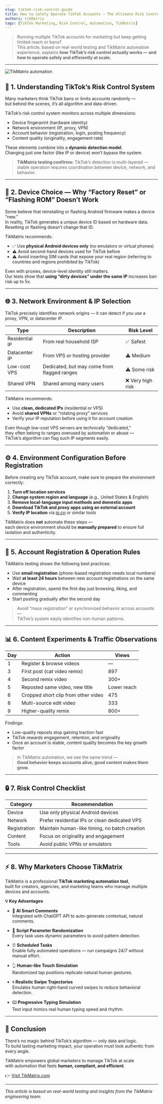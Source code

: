 ```yaml
---
slug: tiktok-risk-control-guide
title: How to Safely Operate TikTok Accounts — The Ultimate Risk Control Guide
authors: tikMatrix
tags: [TikTok Marketing, Risk Control, Automation, TikMatrix]
---
```


> Running multiple TikTok accounts for marketing but keep getting limited reach or bans?  
> This article, based on real-world testing and TikMatrix automation experience, explains **how TikTok’s risk control actually works — and how to operate safely and efficiently at scale.**

<!-- truncate -->
---
![TikMatrix automation](/img/blog/tiktok-risk-control.webp)

## 🧠 1. Understanding TikTok’s Risk Control System

Many marketers think TikTok bans or limits accounts randomly —  
but behind the scenes, it’s all algorithm and data-driven.

TikTok’s risk control system monitors across multiple dimensions:

- Device fingerprint (hardware identity)
- Network environment (IP, proxy, VPN)
- Account behavior (registration, login, posting frequency)
- Content quality (originality, engagement rate)

These elements combine into a **dynamic detection model**.  
Changing just one factor (like IP or device) won’t bypass the system.

> **TikMatrix testing confirms:** TikTok’s detection is multi-layered —  
> stable operation requires coordination between device, network, and behavior.

---

## 📱 2. Device Choice — Why “Factory Reset” or “Flashing ROM” Doesn’t Work

Some believe that reinstalling or flashing Android firmware makes a device “new.”  
In reality, TikTok generates a unique device ID based on hardware data.  
Resetting or flashing doesn’t change that ID.

TikMatrix recommends:

- ✅ Use **physical Android devices only** (no emulators or virtual phones)  
- ⚠️ Avoid second-hand devices used for TikTok before  
- ⚠️ Avoid inserting SIM cards that expose your real region (referring to countries and regions prohibited by TikTok)

Even with proxies, device-level identity still matters.  
Our tests show that **using “dirty devices” under the same IP** increases ban risk up to 5x.

---

## 🌐 3. Network Environment & IP Selection

TikTok precisely identifies network origins — it can detect if you use a proxy, VPN, or datacenter IP.

| Type | Description | Risk Level |
|------|--------------|------------|
| Residential IP | From real household ISP | ✅ Safest |
| Datacenter IP | From VPS or hosting provider | ⚠️ Medium |
| Low-cost VPS | Dedicated, but may come from flagged ranges | ⚠️ Some risk |
| Shared VPN | Shared among many users | ❌ Very high risk |

TikMatrix recommends:

- Use **clean, dedicated IPs** (residential or VPS)
- Avoid **shared VPNs** or “rotating proxy” services
- Verify your IP reputation before using it for account creation

Even though low-cost VPS servers are technically “dedicated,”  
they often belong to ranges overused by automation or abuse —  
TikTok’s algorithm can flag such IP segments easily.

---

## ⚙️ 4. Environment Configuration Before Registration

Before creating any TikTok account, make sure to prepare the environment correctly:

1. **Turn off location services**  
2. **Change system region and language** (e.g., United States & English)  
3. **Remove local-language input methods and domestic apps**  
4. **Download TikTok and proxy apps using an external account**  
5. **Verify IP location** via [ip.cn](https://ip.cn) or similar tools  

TikMatrix does **not** automate these steps —  
each device environment should be **manually prepared** to ensure full isolation and authenticity.

---

## 🧩 5. Account Registration & Operation Rules

TikMatrix testing shows the following best practices:

- Use **email registration** (phone-based registration needs local numbers)  
- Wait **at least 24 hours** between new account registrations on the same device  
- After registration, spend the first day just browsing, liking, and commenting  
- Start posting gradually after the second day

> Avoid “mass registration” or synchronized behavior across accounts —  
> TikTok’s system easily identifies non-human patterns.

---

## 📊 6. Content Experiments & Traffic Observations

| Day | Action | Views |
|------|--------|-------|
| 1 | Register & browse videos | — |
| 3 | First post (cat video remix) | 897 |
| 4 | Second remix video | 300+ |
| 5 | Reposted same video, new title | Lower reach |
| 6 | Cropped short clip from other video | 475 |
| 8 | Multi-source edit video | 333 |
| 9 | Higher-quality remix | 800+ |

Findings:

- Low-quality reposts stop gaining traction fast  
- TikTok rewards engagement, retention, and originality  
- Once an account is stable, content quality becomes the key growth factor  

> In TikMatrix automation, we see the same trend —  
> **Good behavior keeps accounts alive; good content makes them grow.**

---

## 🔒 7. Risk Control Checklist

| Category | Recommendation |
|-----------|----------------|
| Device | Use only physical Android devices |
| Network | Prefer residential IPs or clean dedicated VPS |
| Registration | Maintain human-like timing, no batch creation |
| Content | Focus on originality and engagement |
| Tools | Avoid public VPNs or emulators |

---

## ⚡ 8. Why Marketers Choose TikMatrix

TikMatrix is a professional **TikTok marketing automation tool**,  
built for creators, agencies, and marketing teams who manage multiple devices and accounts.

**💡 Key Advantages**

- 🤖 **AI Smart Comments**  
  Integrated with ChatGPT API to auto-generate contextual, natural comments.

- 🎲 **Script Parameter Randomization**  
  Every task uses dynamic parameters to avoid pattern detection.

- ⏰ **Scheduled Tasks**  
  Enable fully automated operations — run campaigns 24/7 without manual effort.

- 👆 **Human-like Touch Simulation**  
  Randomized tap positions replicate natural human gestures.

- 🌀 **Realistic Swipe Trajectories**  
  Emulates human right-hand curved swipes to reduce behavioral detection.

- ⌨️ **Progressive Typing Simulation**  
  Text input mimics real human typing speed and rhythm.

---

## 🏁 Conclusion

There’s no magic behind TikTok’s algorithm — only data and logic.  
To build lasting marketing impact, your operation must look authentic from every angle.

TikMatrix empowers global marketers to manage TikTok at scale  
with automation that feels **human, compliant, and efficient**.

👉 [Visit TikMatrix.com](https://www.tikmatrix.com)

---

_This article is based on real-world testing and insights from the TikMatrix engineering team._

